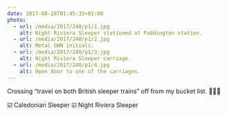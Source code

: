 ```yaml
---
date: 2017-08-28T01:45:33+01:00
photo:
  - url: /media/2017/240/p1/1.jpg
    alt: Night Riviera Sleeper stationed at Paddington station.
  - url: /media/2017/240/p1/2.jpg
    alt: Metal GWN initials.
  - url: /media/2017/240/p1/3.jpg
    alt: Night Riviera Sleeper carriage.
  - url: /media/2017/240/p1/4.jpg
    alt: Open door to one of the carriages.
---
```


Crossing “travel on both British sleeper trains” off from my bucket list. 🚆🛌💤

☑️ Caledonian Sleeper
☑️ Night Riviera Sleeper
